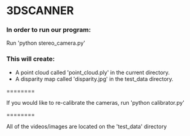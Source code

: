 3DSCANNER
========
### In order to run our program:
Run 'python stereo\_camera.py'

### This will create:
* A point cloud called 'point\_cloud.ply' in the current directory.
* A disparity map called 'disparity.jpg' in the test\_data directory.

========

If you would like to re-calibrate the cameras, run 'python calibrator.py'

========

All of the videos/images are located on the 'test\_data' directory
